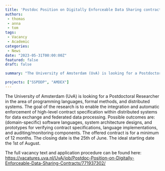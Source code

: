 ```yaml
---
title: 'Postdoc Position on Digitally Enforceable Data Sharing contracts'
authors: 
 - thomas
 - anna
 - tom
tags:
 - Vacancy
 - Academic
categories:
 - News
date: "2023-05-31T00:00:00Z"
featured: false
draft: false

summary: "The University of Amsterdam (UvA) is looking for a Postdoctoral Researcher in the area of programming languages, formal methods, and distributed systems. The goal of the research is to enable the integration and automatic enforcement of high-level contract specification within distributed systems for data exchange and federated data processing. Possible outcomes are: (domain-specific) software languages, system architecture designs, and prototypes for verifying contract specifications, language implementations, and auditing/monitoring components. The offered contract is for a minimum of 12 months. The closing date is the 25th of June. The ideal starting date the 1st of August."

projects: ["SSPDDP", "AMDEX"]
---
```


The University of Amsterdam (UvA) is looking for a Postdoctoral Researcher in the area of programming languages, formal methods, and distributed systems. The goal of the research is to enable the integration and automatic enforcement of high-level contract specification within distributed systems for data exchange and federated data processing. Possible outcomes are: (domain-specific) software languages, system architecture designs, and prototypes for verifying contract specifications, language implementations, and auditing/monitoring components. The offered contract is for a minimum of 12 months. The closing date is the 25th of June. The ideal starting date the 1st of August.

The full vacancy text and application procedure can be found here: https://vacatures.uva.nl/UvA/job/Postdoc-Position-on-Digitally-Enforceable-Data-Sharing-Contracts/771937302/
